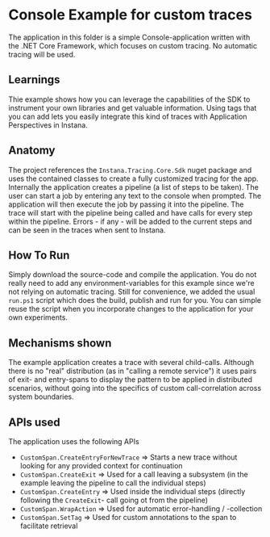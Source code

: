 # Console Example for custom traces

The application in this folder is a simple Console-application written with the .NET Core Framework, which focuses on custom tracing. No automatic tracing will be used.

## Learnings

Thie example shows how you can leverage the capabilities of the SDK to instrument your own libraries and get valuable information. 
Using tags that you can add lets you easily integrate this kind of traces with Application Perspectives in Instana.

## Anatomy

The project references the `Instana.Tracing.Core.Sdk` nuget package and uses the contained classes to create a fully customized tracing for the app.
Internally the application creates a pipeline (a list of steps to be taken). The user can start a job by entering any text to the console when prompted.
The application will then execute the job by passing it into the pipeline.
The trace will start with the pipeline being called and have calls for every step within the pipeline.
Errors - if any - will be added to the current steps and can be seen in the traces when sent to Instana.

## How To Run

Simply download the source-code and compile the application. You do not really need to add any environment-variables for this example since we're not 
relying on automatic tracing.
Still for convenience, we added the usual `run.ps1` script which does the build, publish and run for you. You can simple reuse the script when you
incorporate changes to the application for your own experiments.

## Mechanisms shown

The example application creates a trace with several child-calls. Although there is no "real" distribution (as in "calling a remote service") it uses pairs of exit- and entry-spans to
display the pattern to be applied in distributed scenarios, without going into the specifics of custom call-correlation across system boundaries.

## APIs used

The application uses the following APIs

* `CustomSpan.CreateEntryForNewTrace` => Starts a new trace without looking for any provided context for continuation
* `CustomSpan.CreateExit` => Used for a call leaving a subsystem (in the example leaving the pipeline to call the individual steps)
* `CustomSpan.CreateEntry` => Used inside the individual steps (directly following the `CreateExit`- call going ot from the pipeline)
* `CustomSpan.WrapAction` => Used for automatic error-handling / -collection
* `CustomSpan.SetTag` => Used for custom annotations to the span to facilitate retrieval

